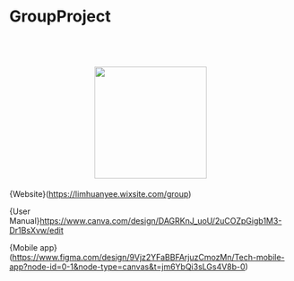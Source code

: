 # GroupProject
<h1 align="center">
    <br>
    <img width="200" src="https://github.com/user-attachments/assets/800d5c9f-1cfd-427a-adf1-5babb6305ca5" 
    <br>
</h1>

{Website}(https://limhuanyee.wixsite.com/group)

{User Manual}https://www.canva.com/design/DAGRKnJ_uoU/2uCOZpGigb1M3-Dr1BsXvw/edit

{Mobile app}(https://www.figma.com/design/9Vjz2YFaBBFArjuzCmozMn/Tech-mobile-app?node-id=0-1&node-type=canvas&t=jm6YbQi3sLGs4V8b-0)
